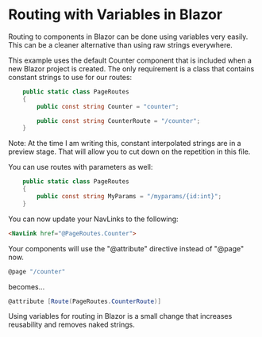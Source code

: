 # Routing with Variables in Blazor

Routing to components in Blazor can be done using variables very easily. This can be a cleaner alternative than using raw strings everywhere.

This example uses the default Counter component that is included when a new Blazor project is created. The only requirement is a class that contains constant strings to use for our routes:

```csharp
    public static class PageRoutes
    {
        public const string Counter = "counter";

        public const string CounterRoute = "/counter";
    }
```

Note: At the time I am writing this, constant interpolated strings are in a preview stage. That will allow you to cut down on the repetition in this file.

You can use routes with parameters as well:

```csharp
    public static class PageRoutes
    {
        public const string MyParams = "/myparams/{id:int}";
    }
```

You can now update your NavLinks to the following:

```html
<NavLink href="@PageRoutes.Counter">
```

Your components will use the "@attribute" directive instead of "@page" now.

```csharp
@page "/counter"
```

becomes...

```csharp
@attribute [Route(PageRoutes.CounterRoute)]
```

Using variables for routing in Blazor is a small change that increases reusability and removes naked strings.
